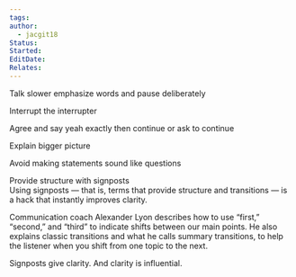 ```yaml
---
tags: 
author:
  - jacgit18
Status: 
Started: 
EditDate: 
Relates:
---
```

Talk slower emphasize words and pause deliberately  
  
Interrupt the interrupter  
  
Agree and say yeah exactly then continue or ask to continue  
  
  
Explain bigger picture  
  
  
  
  
Avoid making statements sound like questions  
  
  
Provide structure with signposts  
Using signposts — that is, terms that provide structure and transitions — is a hack that instantly improves clarity.  
  
Communication coach Alexander Lyon describes how to use “first,” “second,” and “third” to indicate shifts between our main points. He also explains classic transitions and what he calls summary transitions, to help the listener when you shift from one topic to the next.  
  
Signposts give clarity. And clarity is influential.